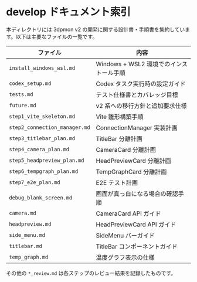 # develop ドキュメント索引

本ディレクトリには 3dpmon v2 の開発に関する設計書・手順書を集約しています。以下は主要なファイルの一覧です。

| ファイル | 内容 |
| ------- | ---- |
| `install_windows_wsl.md` | Windows + WSL2 環境でのインストール手順 |
| `codex_setup.md` | Codex タスク実行時の設定ガイド |
| `tests.md` | テスト仕様書とカバレッジ目標 |
| `future.md` | v2 系への移行方針と追加要求仕様 |
| `step1_vite_skeleton.md` | Vite 雛形構築手順 |
| `step2_connection_manager.md` | ConnectionManager 実装計画 |
| `step3_titlebar_plan.md` | TitleBar 分離計画 |
| `step4_camera_plan.md` | CameraCard 分離計画 |
| `step5_headpreview_plan.md` | HeadPreviewCard 分離計画 |
| `step6_tempgraph_plan.md` | TempGraphCard 分離計画 |
| `step7_e2e_plan.md` | E2E テスト計画 |
| `debug_blank_screen.md` | 画面が真っ白になる場合の確認手順 |
| `camera.md` | CameraCard API ガイド |
| `headpreview.md` | HeadPreviewCard API ガイド |
| `side_menu.md` | SideMenu バーガイド |
| `titlebar.md` | TitleBar コンポーネントガイド |
| `temp_graph.md` | 温度グラフ表示の仕様 |

その他の `*_review.md` は各ステップのレビュー結果を記録したものです。
